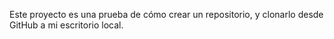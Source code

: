 Este proyecto es una prueba de cómo crear un repositorio, y clonarlo desde GitHub a mi escritorio local.